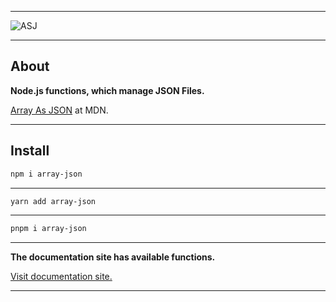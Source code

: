 
---

![ASJ](https://imagedelivery.net/6bSk6wUa9UOwEesJAZQuoA/f3576313-3b18-4834-063a-fa6265952800/public)

---


## About

**Node.js functions, which manage JSON Files.**

[Array As JSON](https://developer.mozilla.org/en-US/docs/Learn/JavaScript/Objects/JSON#arrays_as_json) at MDN.

---
## Install

```bash
npm i array-json
```

---


```bash
yarn add array-json
```


---

```bash
pnpm i array-json
```

---

**The documentation site has available functions.**

[Visit documentation site.](https://phothinmg.github.io/array-json/)

---


